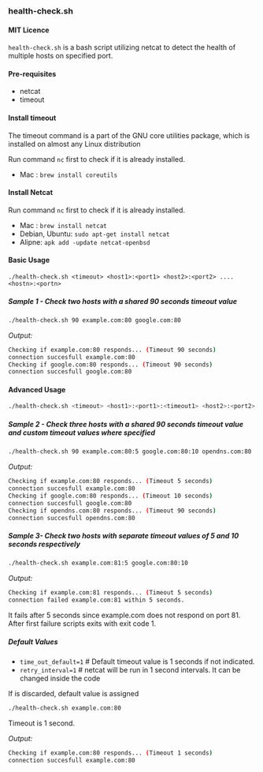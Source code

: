 ### health-check.sh

#### MIT Licence

`health-check.sh` is a bash script utilizing netcat to detect the health of multiple hosts on specified port.

#### Pre-requisites

* netcat
* timeout

#### Install timeout

The timeout command is a part of the GNU core utilities package, which is installed on almost any Linux distribution

Run command `nc` first to check if it is already installed.

* Mac : `brew install coreutils`

#### Install Netcat 

Run command `nc` first to check if it is already installed.

* Mac : `brew install netcat`
* Debian, Ubuntu: `sudo apt-get install netcat`
* Alipne: `apk add -update netcat-openbsd`

#### Basic Usage 
```
./health-check.sh <timeout> <host1>:<port1> <host2>:<port2> .... <hostn>:<portn>
```

##### Sample 1 - Check two hosts with a shared 90 seconds timeout value

```sh
./health-check.sh 90 example.com:80 google.com:80 
```

_Output:_

```sh
Checking if example.com:80 responds... (Timeout 90 seconds)
connection succesfull example.com:80
Checking if google.com:80 responds... (Timeout 90 seconds)
connection succesfull google.com:80
```

#### Advanced Usage

```sh
./health-check.sh <timeout> <host1>:<port1>:<timeout1> <host2>:<port2>:<timeout2> .... <hostn>:<portn>:<timeoutn>
```

##### Sample 2 - Check three hosts with a shared 90 seconds timeout value and custom timeout values where specified

```sh
./health-check.sh 90 example.com:80:5 google.com:80:10 opendns.com:80
```

_Output:_

```sh
Checking if example.com:80 responds... (Timeout 5 seconds)
connection succesfull example.com:80
Checking if google.com:80 responds... (Timeout 10 seconds)
connection succesfull google.com:80
Checking if opendns.com:80 responds... (Timeout 90 seconds)
connection succesfull opendns.com:80
```

##### Sample 3- Check two hosts with separate timeout values of 5 and 10 seconds respectively

```sh
./health-check.sh example.com:81:5 google.com:80:10
```

_Output:_

```sh
Checking if example.com:81 responds... (Timeout 5 seconds)
connection failed example.com:81 within 5 seconds.
```

It fails after 5 seconds since example.com does not respond on port 81. After first failure scripts exits with exit code 1.

##### Default Values

* `time_out_default=1` # Default timeout value is 1 seconds if not indicated.
* `retry_interval=1` # netcat will be run in 1 second intervals. It can be changed inside the code

If <timeout> is discarded, default value is assigned

```sh
./health-check.sh example.com:80
```

Timeout is 1 second.

_Output:_

```sh
Checking if example.com:80 responds... (Timeout 1 seconds)
connection succesfull example.com:80
```
